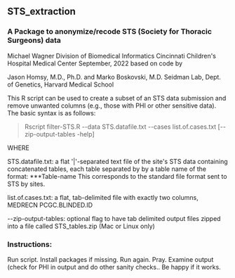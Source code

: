 ## STS_extraction
 
### A Package to anonymize/recode STS (Society for Thoracic Surgeons) data

Michael Wagner
Division of Biomedical Informatics
Cincinnati Children's Hospital Medical Center
September, 2022
based on code by 

Jason Homsy, M.D., Ph.D. and Marko Boskovski, M.D.
Seidman Lab, Dept. of Genetics, Harvard Medical School

This R script can be used to create a subset of an STS data submission and remove unwanted columns (e.g., those with PHI or other sensitive data). The basic syntax is as follows:


> Rscript filter-STS.R  --data STS.datafile.txt --cases list.of.cases.txt [--zip-output-tables -help]

WHERE

  STS.datafile.txt: a flat '|'-separated text file of the site's STS data
      containing concatenated tables, each table separated by
      by a table name of the format:
        ***Table-name
      This corresponds to the standard file format sent to STS by sites.

  list.of.cases.txt: a flat, tab-delimited file with exactly two columns, 
      MEDRECN PCGC.BLINDED.ID

  --zip-output-tables: optional flag to have tab delimited output files 
      zipped into a file called STS_tables.zip (Mac or Linux only)



### Instructions:

Run script. Install packages if missing. Run again. Pray. Examine output (check for PHI in output and do other sanity checks.. Be happy if it works.


